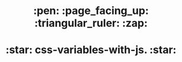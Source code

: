 


<h1 align="center">
  :pen: :page_facing_up: :triangular_ruler: :zap:
</h1>

<h1 align="center">
:star: css-variables-with-js. :star:
</h1>
